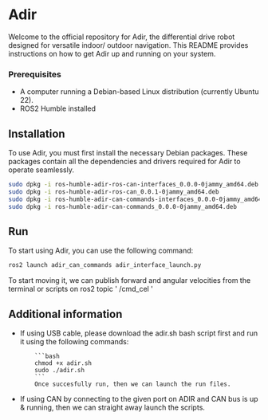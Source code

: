 # Adir

Welcome to the official repository for Adir, the differential drive robot designed for versatile indoor/ outdoor navigation. This README provides instructions on how to get Adir up and running on your system.

### Prerequisites

- A computer running a Debian-based Linux distribution (currently Ubuntu 22).
- ROS2 Humble installed

## Installation

To use Adir, you must first install the necessary Debian packages. These packages contain all the dependencies and drivers required for Adir to operate seamlessly.

```bash
sudo dpkg -i ros-humble-adir-ros-can-interfaces_0.0.0-0jammy_amd64.deb
sudo dpkg -i ros-humble-adir-ros-can_0.0.1-0jammy_amd64.deb
sudo dpkg -i ros-humble-adir-can-commands-interfaces_0.0.0-0jammy_amd64.deb
sudo dpkg -i ros-humble-adir-can-commands_0.0.0-0jammy_amd64.deb
```


## Run

To start using Adir, you can use the following command:

```bash
ros2 launch adir_can_commands adir_interface_launch.py
```

To start moving it, we can publish forward and angular velocities from the terminal or scripts on ros2 topic ' /cmd_cel  '

## Additional information

- If using USB cable, please download the adir.sh bash script first and run it using the following commands: 

          ```bash
          chmod +x adir.sh
          sudo ./adir.sh
          ```
          Once succesfully run, then we can launch the run files.

- If using CAN by connecting to the given port on ADIR and CAN bus is up & running, then we can straight away launch the scripts.
